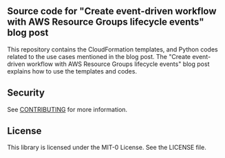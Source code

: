 ## Source code for "Create event-driven workflow with AWS Resource Groups lifecycle events" blog post

This repository contains the CloudFormation templates, and Python codes related to the use cases mentioned in the blog post. The "Create event-driven workflow with AWS Resource Groups lifecycle events" blog post explains how to use the templates and codes.

## Security

See [CONTRIBUTING](CONTRIBUTING.md#security-issue-notifications) for more information.

## License

This library is licensed under the MIT-0 License. See the LICENSE file.

